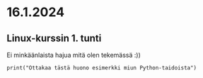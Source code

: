 # 16.1.2024

## Linux-kurssin 1. tunti

Ei minkäänlaista hajua mitä olen tekemässä :))

    print("Ottakaa tästä huono esimerkki miun Python-taidoista")
